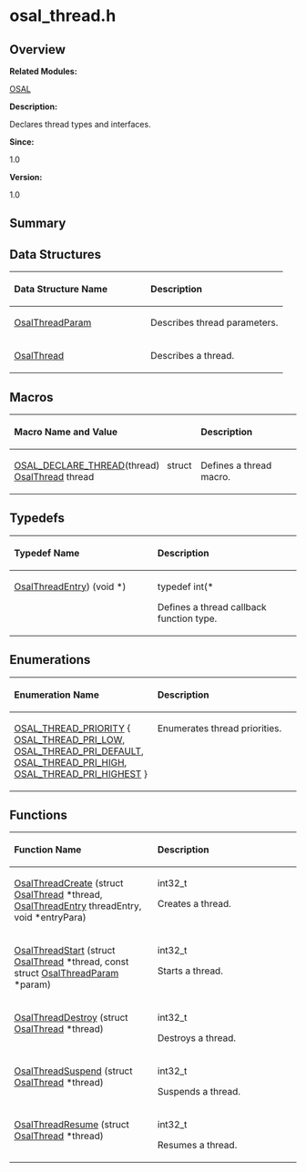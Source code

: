 # osal\_thread.h<a name="ZH-CN_TOPIC_0000001055198106"></a>

## **Overview**<a name="section9295025093526"></a>

**Related Modules:**

[OSAL](OSAL.md)

**Description:**

Declares thread types and interfaces. 

**Since:**

1.0

**Version:**

1.0

## **Summary**<a name="section43698181093526"></a>

## Data Structures<a name="nested-classes"></a>

<a name="table611031096093526"></a>
<table><thead align="left"><tr id="row473276305093526"><th class="cellrowborder" valign="top" width="50%" id="mcps1.1.3.1.1"><p id="p777370058093526"><a name="p777370058093526"></a><a name="p777370058093526"></a>Data Structure Name</p>
</th>
<th class="cellrowborder" valign="top" width="50%" id="mcps1.1.3.1.2"><p id="p1223629087093526"><a name="p1223629087093526"></a><a name="p1223629087093526"></a>Description</p>
</th>
</tr>
</thead>
<tbody><tr id="row892515518093526"><td class="cellrowborder" valign="top" width="50%" headers="mcps1.1.3.1.1 "><p id="p1974695945093526"><a name="p1974695945093526"></a><a name="p1974695945093526"></a><a href="OsalThreadParam.md">OsalThreadParam</a></p>
</td>
<td class="cellrowborder" valign="top" width="50%" headers="mcps1.1.3.1.2 "><p id="p705315551093526"><a name="p705315551093526"></a><a name="p705315551093526"></a>Describes thread parameters. </p>
</td>
</tr>
<tr id="row888579898093526"><td class="cellrowborder" valign="top" width="50%" headers="mcps1.1.3.1.1 "><p id="p817031958093526"><a name="p817031958093526"></a><a name="p817031958093526"></a><a href="OsalThread.md">OsalThread</a></p>
</td>
<td class="cellrowborder" valign="top" width="50%" headers="mcps1.1.3.1.2 "><p id="p646894906093526"><a name="p646894906093526"></a><a name="p646894906093526"></a>Describes a thread. </p>
</td>
</tr>
</tbody>
</table>

## Macros<a name="define-members"></a>

<a name="table1495800508093526"></a>
<table><thead align="left"><tr id="row1628840397093526"><th class="cellrowborder" valign="top" width="50%" id="mcps1.1.3.1.1"><p id="p1969196521093526"><a name="p1969196521093526"></a><a name="p1969196521093526"></a>Macro Name and Value</p>
</th>
<th class="cellrowborder" valign="top" width="50%" id="mcps1.1.3.1.2"><p id="p1281194796093526"><a name="p1281194796093526"></a><a name="p1281194796093526"></a>Description</p>
</th>
</tr>
</thead>
<tbody><tr id="row1468122184093526"><td class="cellrowborder" valign="top" width="50%" headers="mcps1.1.3.1.1 "><p id="p295389391093526"><a name="p295389391093526"></a><a name="p295389391093526"></a><a href="OSAL.md#ga6178591bdeb64df97a5232350cc9bc26">OSAL_DECLARE_THREAD</a>(thread)&nbsp;&nbsp;&nbsp;struct <a href="OsalThread.md">OsalThread</a> thread</p>
</td>
<td class="cellrowborder" valign="top" width="50%" headers="mcps1.1.3.1.2 "><p id="p2026521228093526"><a name="p2026521228093526"></a><a name="p2026521228093526"></a>Defines a thread macro. </p>
</td>
</tr>
</tbody>
</table>

## Typedefs<a name="typedef-members"></a>

<a name="table1972506493093526"></a>
<table><thead align="left"><tr id="row1128909315093526"><th class="cellrowborder" valign="top" width="50%" id="mcps1.1.3.1.1"><p id="p781975513093526"><a name="p781975513093526"></a><a name="p781975513093526"></a>Typedef Name</p>
</th>
<th class="cellrowborder" valign="top" width="50%" id="mcps1.1.3.1.2"><p id="p429538028093526"><a name="p429538028093526"></a><a name="p429538028093526"></a>Description</p>
</th>
</tr>
</thead>
<tbody><tr id="row1136926419093526"><td class="cellrowborder" valign="top" width="50%" headers="mcps1.1.3.1.1 "><p id="p269296807093526"><a name="p269296807093526"></a><a name="p269296807093526"></a><a href="OSAL.md#ga21ea0f87d53e65ec86a424c532d688d8">OsalThreadEntry</a>) (void *)</p>
</td>
<td class="cellrowborder" valign="top" width="50%" headers="mcps1.1.3.1.2 "><p id="p834884089093526"><a name="p834884089093526"></a><a name="p834884089093526"></a> typedef int(*&nbsp;</p>
<p id="p1665254889093526"><a name="p1665254889093526"></a><a name="p1665254889093526"></a>Defines a thread callback function type. </p>
</td>
</tr>
</tbody>
</table>

## Enumerations<a name="enum-members"></a>

<a name="table1404110867093526"></a>
<table><thead align="left"><tr id="row1363722518093526"><th class="cellrowborder" valign="top" width="50%" id="mcps1.1.3.1.1"><p id="p708862187093526"><a name="p708862187093526"></a><a name="p708862187093526"></a>Enumeration Name</p>
</th>
<th class="cellrowborder" valign="top" width="50%" id="mcps1.1.3.1.2"><p id="p1088449504093526"><a name="p1088449504093526"></a><a name="p1088449504093526"></a>Description</p>
</th>
</tr>
</thead>
<tbody><tr id="row1204950302093526"><td class="cellrowborder" valign="top" width="50%" headers="mcps1.1.3.1.1 "><p id="p500712097093526"><a name="p500712097093526"></a><a name="p500712097093526"></a><a href="OSAL.md#gab8c099a9c39fdde73c74b3f7367be5d0">OSAL_THREAD_PRIORITY</a> { <a href="OSAL.md#ggab8c099a9c39fdde73c74b3f7367be5d0a077e53412997ddef962069a7cea4def6">OSAL_THREAD_PRI_LOW</a>, <a href="OSAL.md#ggab8c099a9c39fdde73c74b3f7367be5d0abc9ef48a9fc95f359a5c4d52041111e5">OSAL_THREAD_PRI_DEFAULT</a>, <a href="OSAL.md#ggab8c099a9c39fdde73c74b3f7367be5d0a61697eda5c5265d6d62271d00c098121">OSAL_THREAD_PRI_HIGH</a>, <a href="OSAL.md#ggab8c099a9c39fdde73c74b3f7367be5d0a9e66435e6d967adc68606b359a8753bd">OSAL_THREAD_PRI_HIGHEST</a> }</p>
</td>
<td class="cellrowborder" valign="top" width="50%" headers="mcps1.1.3.1.2 "><p id="p954109599093526"><a name="p954109599093526"></a><a name="p954109599093526"></a>Enumerates thread priorities. </p>
</td>
</tr>
</tbody>
</table>

## Functions<a name="func-members"></a>

<a name="table2007601846093526"></a>
<table><thead align="left"><tr id="row1568468822093526"><th class="cellrowborder" valign="top" width="50%" id="mcps1.1.3.1.1"><p id="p759433291093526"><a name="p759433291093526"></a><a name="p759433291093526"></a>Function Name</p>
</th>
<th class="cellrowborder" valign="top" width="50%" id="mcps1.1.3.1.2"><p id="p631976213093526"><a name="p631976213093526"></a><a name="p631976213093526"></a>Description</p>
</th>
</tr>
</thead>
<tbody><tr id="row1883584943093526"><td class="cellrowborder" valign="top" width="50%" headers="mcps1.1.3.1.1 "><p id="p655100584093526"><a name="p655100584093526"></a><a name="p655100584093526"></a><a href="OSAL.md#gad598b3f4b91f5e6aeeaf7b8a6e507f1e">OsalThreadCreate</a> (struct <a href="OsalThread.md">OsalThread</a> *thread, <a href="OSAL.md#ga21ea0f87d53e65ec86a424c532d688d8">OsalThreadEntry</a> threadEntry, void *entryPara)</p>
</td>
<td class="cellrowborder" valign="top" width="50%" headers="mcps1.1.3.1.2 "><p id="p1472520113093526"><a name="p1472520113093526"></a><a name="p1472520113093526"></a>int32_t&nbsp;</p>
<p id="p1466089539093526"><a name="p1466089539093526"></a><a name="p1466089539093526"></a>Creates a thread. </p>
</td>
</tr>
<tr id="row556515819093526"><td class="cellrowborder" valign="top" width="50%" headers="mcps1.1.3.1.1 "><p id="p203594720093526"><a name="p203594720093526"></a><a name="p203594720093526"></a><a href="OSAL.md#ga74c93bd48d27cde830451f63b224307a">OsalThreadStart</a> (struct <a href="OsalThread.md">OsalThread</a> *thread, const struct <a href="OsalThreadParam.md">OsalThreadParam</a> *param)</p>
</td>
<td class="cellrowborder" valign="top" width="50%" headers="mcps1.1.3.1.2 "><p id="p1430735575093526"><a name="p1430735575093526"></a><a name="p1430735575093526"></a>int32_t&nbsp;</p>
<p id="p665290193093526"><a name="p665290193093526"></a><a name="p665290193093526"></a>Starts a thread. </p>
</td>
</tr>
<tr id="row460134978093526"><td class="cellrowborder" valign="top" width="50%" headers="mcps1.1.3.1.1 "><p id="p1896522237093526"><a name="p1896522237093526"></a><a name="p1896522237093526"></a><a href="OSAL.md#ga223ce6b94770348a93168525c536e6f9">OsalThreadDestroy</a> (struct <a href="OsalThread.md">OsalThread</a> *thread)</p>
</td>
<td class="cellrowborder" valign="top" width="50%" headers="mcps1.1.3.1.2 "><p id="p1586661374093526"><a name="p1586661374093526"></a><a name="p1586661374093526"></a>int32_t&nbsp;</p>
<p id="p477338347093526"><a name="p477338347093526"></a><a name="p477338347093526"></a>Destroys a thread. </p>
</td>
</tr>
<tr id="row1105140009093526"><td class="cellrowborder" valign="top" width="50%" headers="mcps1.1.3.1.1 "><p id="p127887452093526"><a name="p127887452093526"></a><a name="p127887452093526"></a><a href="OSAL.md#gad556075f625d01557c0075a2c092a1da">OsalThreadSuspend</a> (struct <a href="OsalThread.md">OsalThread</a> *thread)</p>
</td>
<td class="cellrowborder" valign="top" width="50%" headers="mcps1.1.3.1.2 "><p id="p1705661799093526"><a name="p1705661799093526"></a><a name="p1705661799093526"></a>int32_t&nbsp;</p>
<p id="p2032169598093526"><a name="p2032169598093526"></a><a name="p2032169598093526"></a>Suspends a thread. </p>
</td>
</tr>
<tr id="row1989737878093526"><td class="cellrowborder" valign="top" width="50%" headers="mcps1.1.3.1.1 "><p id="p549197369093526"><a name="p549197369093526"></a><a name="p549197369093526"></a><a href="OSAL.md#ga32f0b5c622518b7453f758d95b137a94">OsalThreadResume</a> (struct <a href="OsalThread.md">OsalThread</a> *thread)</p>
</td>
<td class="cellrowborder" valign="top" width="50%" headers="mcps1.1.3.1.2 "><p id="p565019935093526"><a name="p565019935093526"></a><a name="p565019935093526"></a>int32_t&nbsp;</p>
<p id="p781361276093526"><a name="p781361276093526"></a><a name="p781361276093526"></a>Resumes a thread. </p>
</td>
</tr>
</tbody>
</table>

